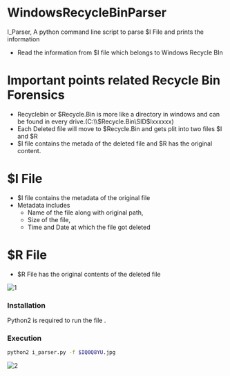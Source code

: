 # WindowsRecycleBinParser

I_Parser, A python command line script to parse $I File and prints the information

  - Read the information from $I file which belongs to Windows Recycle BIn
  
# Important points related Recycle Bin Forensics
  - Recyclebin or $Recycle.Bin is more like a directory in windows and can be found in every drive.(C:\\$Recycle.Bin\SID\$Ixxxxxx)
  - Each Deleted file will move to $Recycle.Bin and gets plit into two files $I and $R
  - $I file contains the metada of the deleted file and $R has the original content.
  
# $I File

  - $I file contains the metadata of the original file
  - Metadata includes
    - Name of the file along with original path, 
    - Size of the file,
    - Time and Date at which the file got deleted
   
# $R File

  - $R File has the original contents of the deleted file
 

![1](https://user-images.githubusercontent.com/61400637/93464936-ac5bb500-f907-11ea-8d30-64d9762835e9.png)


### Installation
Python2 is required to run the file
.
### Execution
```sh
python2 i_parser.py -f $IQ0Q8YU.jpg
```
![2](https://user-images.githubusercontent.com/61400637/93463615-a06ef380-f905-11ea-883f-764d939d4951.png)

